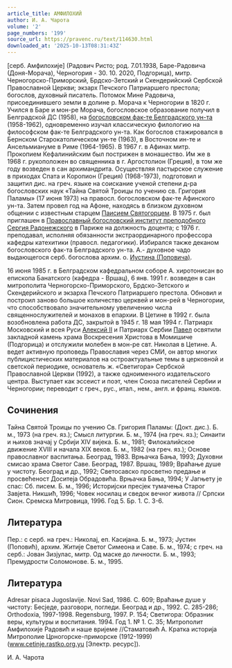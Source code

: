 ```yaml
---
article_title: АМФИЛОХИЙ
author: И. А. Чарота
volume: '2'
page_numbers: '199'
source_url: https://pravenc.ru/text/114630.html
downloaded_at: '2025-10-13T08:31:43Z'
---
```


[серб. Амфилохиjе] (Радович Ристо; род. 7.01.1938, Баре-Радовича (Доня-Морача), Черногория - 30. 10. 2020, Подгорица), митр. Черногорско-Приморский, Брдско-Зетский и Скендерийский Сербской Православной Церкви; экзарх Печского Патриаршего престола; богослов, духовный писатель. Потомок Мине Радовича, присоединившего земли в долине р. Морача к Черногории в 1820 г. Учился в Баре и мон-ре Морача, богословское образование получил в Белградской ДС (1958), на [богословском фак-те Белградского ун-та](<https://pravenc.ru/text/БЕЛГРАДСКИЙ БОГОСЛОВСКИЙ ФАКУЛЬТЕТ.html>) (1958-1962), одновременно изучал классическую филологию на философском фак-те Белградского ун-та. Как богослов стажировался в Бернском Старокатолическом ун-те (1963), в Восточном ин-те и Ансельмиануме в Риме (1964-1965). В 1967 г. в Афинах митр. Прокопием Кефалинийским был пострижен в монашество. Им же в 1968 г. рукоположен во священника в г. Аргостолион (Греция), в том же году возведен в сан архимандрита. Осуществляя пастырское служение в приходах Спата и Коропион (Греция) (1968-1973), подготовил и защитил дис. на греч. языке на соискание ученой степени д-ра богословских наук «Тайна Святой Троицы по учению св. Григория Паламы» (17 июня 1973) на правосл. богословском фак-те Афинского ун-та. Затем провел год на Афоне, находясь в близком духовном общении с известным старцем [Паисием Святогорцем](<https://pravenc.ru/text/ПАИСИЙ СВЯТОГОРЕЦ.html>). В 1975 г. был приглашен в [Православный богословский институт преподобного Сергия Радонежского](<https://pravenc.ru/text/Православный богословский институт преподобного Сергия Радонежского.html>) в Париже на должность доцента; с 1976 г. преподавал, исполняя обязанности экстраординарного профессора кафедры катехитики (правосл. педагогики). Избирался также деканом богословского фак-та Белградского ун-та. А.- духовное чадо выдающегося серб. богослова архим. о. [Иустина (Поповича)](<https://pravenc.ru/text/Иустина (Поповича).html>).

16 июня 1985 г. в Белградском кафедральном соборе А. хиротонисан во епископа Банатского (кафедра - Вршац), 6 янв. 1991 г. возведен в сан митрополита Черногорско-Приморского, Брдско-Зетского и Скендерийского и экзарха Печского Патриаршего престола. Обновил и построил заново большое количество церквей и мон-рей в Черногории, что способствовало значительному увеличению числа священнослужителей и монахов в епархии. В Цетине в 1992 г. была возобновлена работа ДС, закрытой в 1945 г. 18 мая 1994 г. Патриарх Московский и всея Руси [Алексий II](<https://pravenc.ru/text/Алексий II.html>) и Патриарх Сербии [Павел](https://pravenc.ru/text/Павел.html) освятили закладной камень храма Воскресения Христова в Момишиче (Подгорица) и отслужили молебен в мон-ре свт. Николая в Цетине. А. ведет активную проповедь Православия через СМИ, он автор многих публицистических материалов на остроактуальные темы в церковной и светской периодике, основатель ж. «Светигора» Сербской Православной Церкви (1992), а также одноименного издательского центра. Выступает как эссеист и поэт, член Союза писателей Сербии и Черногории; переводит с греч., рус., итал., нем., англ. и франц. языков.

## Сочинения

Тайна Святой Троицы по учению Св. Григория Паламы: (Докт. дис.). Б. м., 1973 (на греч. яз.); Смысл литургии. Б. м., 1974 (на греч. яз.); Синаити и њихов значаj у Србиjи XIV виjека. Б. м., 1981; Филокалийское движение XVIII и начала XIX веков. Б. м., 1982 (на греч. яз.); Основе православног васпитања. Београд, 1983. Врњачка Бања, 1993; Духовни смисао храма Светог Саве. Београд, 1987. Вршац, 1989; Враћање душе у чистоту. Београд и др., 1992; Светосавско просветно предање и просвећеност Доситеjа Обрадовића. Врњачка Бања, 1994; У Jагњету jе спас: Сб. писем. Б. м., 1996; Историjски пресjек тумачења Старог Завjета. Никшић, 1996; Човек носилац и сведок вечног живота // Српски Сион. Сремска Митровица, 1996. Год 5. Бр. 1. С. 3-6.

## Литература

Пер.: с серб. на греч.: Николаj, еп. Касиjана. Б. м., 1973; Jустин (Поповић), архим. Житиjе Светог Симеона и Саве. Б. м., 1974; с греч. на серб.: Jован Зизjулас, митр. Од маске до личности. Б. м., 1993; Премудрости Соломонове. Б. м., 1995.

## Литература

Adresar pisaca Jugoslavije. Novi Sad, 1986. C. 609; Враћање душе у чистоту: Бесjеде, разговори, погледи. Београд и др., 1992. С. 285-286; Оrthodoxia, 1997-1998. Regensburg, 1997. P. 154; Светигора: Образник веры, культуры и воспитания. 1994. Год 1. № 1. С. 35; Митрополит Амфилохиjе Радовић и наше вриjеме //Стаматовић А. Кратка историjа Митрополие Црногорске-приморске (1912-1999) (www.cetinje.rastko.org.yu [Электр. ресурс]).

И. А. Чарота
